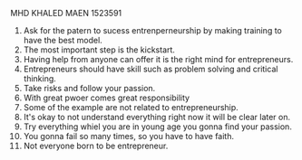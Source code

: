 MHD KHALED MAEN 	1523591

1. Ask for the patern to sucess entrenperneurship by making training to have the best model.
2. The most important step is the kickstart.
3. Having help from anyone can offer it is the right mind for entrepreneurs.
4. Entrepreneurs should have skill such as problem solving and critical thinking.
5. Take risks and follow your passion.
6. With great pwoer comes great responsibility
7. Some of the example are not related to entrepreneurship.
8. It's okay to not understand everything right now it will be clear later on.
9. Try everything whiel you are in young age you gonna find your passion.
10. You gonna fail so many times, so you have to have faith.
11. Not everyone born to be entrepreneur.
